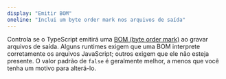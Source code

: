 ```yaml
---
display: "Emitir BOM"
oneline: "Inclui um byte order mark nos arquivos de saída"
---
```


Controla se o TypeScript emitirá uma [BOM (byte order mark)](https://pt.wikipedia.org/wiki/Marca_de_ordem_de_byte) ao gravar arquivos de saída.
Alguns runtimes exigem que uma BOM interprete corretamente os arquivos JavaScript; outros exigem que ele não esteja presente.
O valor padrão de `false` é geralmente melhor, a menos que você tenha um motivo para alterá-lo.
